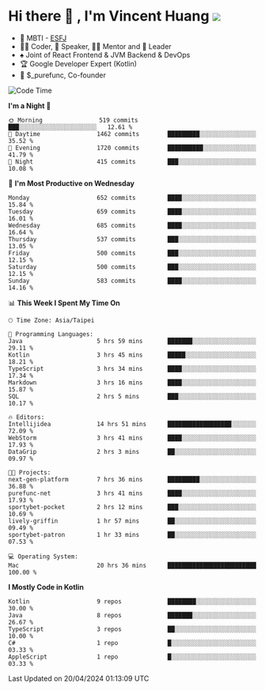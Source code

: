 # Hi there 👋 , I'm Vincent Huang ![](https://komarev.com/ghpvc/?username=Jian-Min-Huang)
- 👀 MBTI - [ESFJ](https://www.16personalities.com/esfj-personality)
- 👨‍💻 Coder, 🎤 Speaker, 👨‍🏫 Mentor and 🚀 Leader
- ♠️ Joint of React Frontend & JVM Backend & DevOps
- 🏆 Google Developer Expert (Kotlin)
- 💼 $_purefunc, Co-founder

<!--START_SECTION:waka-->
![Code Time](http://img.shields.io/badge/Code%20Time-3%2C635%20hrs%2047%20mins-blue)

**I'm a Night 🦉** 

```text
🌞 Morning                519 commits         ███░░░░░░░░░░░░░░░░░░░░░░   12.61 % 
🌆 Daytime                1462 commits        █████████░░░░░░░░░░░░░░░░   35.52 % 
🌃 Evening                1720 commits        ██████████░░░░░░░░░░░░░░░   41.79 % 
🌙 Night                  415 commits         ███░░░░░░░░░░░░░░░░░░░░░░   10.08 % 
```
📅 **I'm Most Productive on Wednesday** 

```text
Monday                   652 commits         ████░░░░░░░░░░░░░░░░░░░░░   15.84 % 
Tuesday                  659 commits         ████░░░░░░░░░░░░░░░░░░░░░   16.01 % 
Wednesday                685 commits         ████░░░░░░░░░░░░░░░░░░░░░   16.64 % 
Thursday                 537 commits         ███░░░░░░░░░░░░░░░░░░░░░░   13.05 % 
Friday                   500 commits         ███░░░░░░░░░░░░░░░░░░░░░░   12.15 % 
Saturday                 500 commits         ███░░░░░░░░░░░░░░░░░░░░░░   12.15 % 
Sunday                   583 commits         ████░░░░░░░░░░░░░░░░░░░░░   14.16 % 
```


📊 **This Week I Spent My Time On** 

```text
🕑︎ Time Zone: Asia/Taipei

💬 Programming Languages: 
Java                     5 hrs 59 mins       ███████░░░░░░░░░░░░░░░░░░   29.11 % 
Kotlin                   3 hrs 45 mins       █████░░░░░░░░░░░░░░░░░░░░   18.21 % 
TypeScript               3 hrs 34 mins       ████░░░░░░░░░░░░░░░░░░░░░   17.34 % 
Markdown                 3 hrs 16 mins       ████░░░░░░░░░░░░░░░░░░░░░   15.87 % 
SQL                      2 hrs 5 mins        ███░░░░░░░░░░░░░░░░░░░░░░   10.17 % 

🔥 Editors: 
Intellijidea             14 hrs 51 mins      ██████████████████░░░░░░░   72.09 % 
WebStorm                 3 hrs 41 mins       ████░░░░░░░░░░░░░░░░░░░░░   17.93 % 
DataGrip                 2 hrs 3 mins        ██░░░░░░░░░░░░░░░░░░░░░░░   09.97 % 

🐱‍💻 Projects: 
next-gen-platform        7 hrs 36 mins       █████████░░░░░░░░░░░░░░░░   36.88 % 
purefunc-net             3 hrs 41 mins       ████░░░░░░░░░░░░░░░░░░░░░   17.93 % 
sportybet-pocket         2 hrs 12 mins       ███░░░░░░░░░░░░░░░░░░░░░░   10.69 % 
lively-griffin           1 hr 57 mins        ██░░░░░░░░░░░░░░░░░░░░░░░   09.49 % 
sportybet-patron         1 hr 33 mins        ██░░░░░░░░░░░░░░░░░░░░░░░   07.53 % 

💻 Operating System: 
Mac                      20 hrs 36 mins      █████████████████████████   100.00 % 
```

**I Mostly Code in Kotlin** 

```text
Kotlin                   9 repos             ████████░░░░░░░░░░░░░░░░░   30.00 % 
Java                     8 repos             ███████░░░░░░░░░░░░░░░░░░   26.67 % 
TypeScript               3 repos             ██░░░░░░░░░░░░░░░░░░░░░░░   10.00 % 
C#                       1 repo              █░░░░░░░░░░░░░░░░░░░░░░░░   03.33 % 
AppleScript              1 repo              █░░░░░░░░░░░░░░░░░░░░░░░░   03.33 % 
```




 Last Updated on 20/04/2024 01:13:09 UTC
<!--END_SECTION:waka-->
